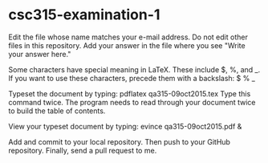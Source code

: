 
# csc315-examination-1

Edit the file whose name matches your e-mail address.
Do not edit other files in this repository.
Add your answer in the file where you see "Write your answer here."

Some characters have special meaning in LaTeX.
These include $, %, and _. 
If you want to use these characters, precede them
with a backslash: \$ \% \_

Typeset the document by typing: pdflatex qa315-09oct2015.tex
Type this command twice. The program needs to read through
your document twice to build the table of contents.

View your typeset document by typing: evince qa315-09oct2015.pdf &

Add and commit to your local repository.
Then push to your GitHub repository.
Finally, send a pull request to me.


